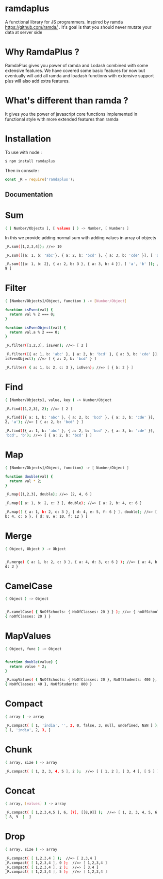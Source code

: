 # ramdaplus
A functional library for JS programmers. Inspired by ramda https://github.com/ramda/ . It's goal is that you should never mutate your data at server side

# Why RamdaPlus ?
RamdaPlus gives you power of ramda and Lodash combined with some extensive features.
We have covered some basic features for now but eventually
will add all ramda and loadash functions with extensive support plus will also add extra
features.

# What's different than ramda ?
It gives you the power of javascript core functions implemented in functional
style with more extended features than ramda

# Installation

To use with node :

```bash
$ npm install ramdaplus
```

Then in console :

```javascript
const _R = require('ramdaplus');
```

## Documentation

# Sum

```bash
( [ Number/Objects ], [ values ] ) -> Number, [ Numbers ]

```

In this we provide adding normal sum with adding values in array of objects

```bash
_R.sum([1,2,3,4]); //=> 10

_R.sum([{a: 1, b: 'abc'}, { a: 2, b: 'bcd' }, { a: 3, b: 'cde' }], [ 'a' ]); //=> [ 6 ]

_R.sum([{a: 1, b: 2}, { a: 2, b: 3 }, { a: 3, b: 4 }], [ 'a', 'b' ]); //=> [ 6,
9 ]

```

# Filter

```bash
( [Number/Objects]/Object, function ) -> [Number/Object]
```

```bash
function isEven(val) {
  return val % 2 === 0;
}

function isEvenObject(val) {
  return val.a % 2 === 0;
}

_R.filter([1,2,3], isEven); //=> [ 2 ]

_R.filter([{ a: 1, b: 'abc' }, { a: 2, b: 'bcd' }, { a: 3, b: 'cde' }],
isEvenObject); //=> [ { a: 2, b: 'bcd' } ]

_R.filter( { a: 1, b: 2, c: 3 }, isEven); //=> [ { b: 2 } ]

```

# Find

```bash
( [Number/Objects], value, key ) -> Number/Object
```

```bash
_R.find([1,2,3], 2); //=> [ 2 ]

_R.find([{ a: 1, b: 'abc' }, { a: 2, b: 'bcd' }, { a: 3, b: 'cde' }],
2, 'a'); //=> [ { a: 2, b: 'bcd' } ]

_R.find([{ a: 1, b: 'abc' }, { a: 2, b: 'bcd' }, { a: 3, b: 'cde' }],
'bcd', 'b'); //=> [ { a: 2, b: 'bcd' } ]

```

# Map

```bash
( [Number/Objects]/Object, function) -> [ Number/Object ]
```

```bash
function double(val) {
  return val * 2;
}

_R.map([1,2,3], double); //=> [2, 4, 6 ]

_R.map({ a: 1, b: 2, c: 3 }, double); //=> { a: 2, b: 4, c: 6 }

_R.map([ { a: 1, b: 2, c: 3 }, { d: 4, e: 5, f: 6 } ], double); //=> [ { a: 2,
b: 4, c: 6 }, { d: 8, e: 10, f: 12 } ]

```

# Merge

```bash
( Object, Object ) -> Object
```

```bash

_R.merge( { a: 1, b: 2, c: 3 }, { a: 4, d: 3, c: 6 } ); //=> { a: 4, b: 2, c: 6,
d: 3 }

```

# CamelCase

```bash
( Object ) -> Object
```

```bash

_R.camelCase( { NoOfSchools: { NoOfClasses: 20 } } ); //=> { noOfSchools:
{ noOfClasses: 20 } }

```

# MapValues

```bash
( Object, func ) -> Object
```

```bash

function double(value) {
  return value * 2;
}

_R.mapValues( { NoOfSchools: { NoOfClasses: 20 }, NoOfStudents: 400 }, double ); //=> { NoOfSchools:
{ NoOfClasses: 40 }, NoOfStudents: 800 }

```

# Compact

```bash
( array ) -> array
```

```bash
_R.compact( [ 1, 'india', '', 2, 0, false, 3, null, undefined, NaN ] );  //=>
[ 1, 'india', 2, 3, ]
```

# Chunk

```bash
( array, size ) -> array
```

```bash
_R.compact( [ 1, 2, 3, 4, 5 ], 2 );  //=> [ [ 1, 2 ], [ 3, 4 ], [ 5 ] ]
```

# Concat

```bash
( array, [values] ) -> array
```

```bash
_R.compact( [ 1,2,3,4,5 ], 6, [7], [[8,9]] );  //=> [ 1, 2, 3, 4, 5, 6, 7,
[ 8, 9  ]  ]
```

# Drop

```bash
( array, size ) -> array
```

```bash
_R.compact( [ 1,2,3,4 ] );  //=> [ 2,3,4 ]
_R.compact( [ 1,2,3,4 ], 0 );  //=> [ 1,2,3,4 ]
_R.compact( [ 1,2,3,4 ], 2 );  //=> [ 3,4 ]
_R.compact( [ 1,2,3,4 ], 5 );  //=> [ 1,2,3,4 ]
```
